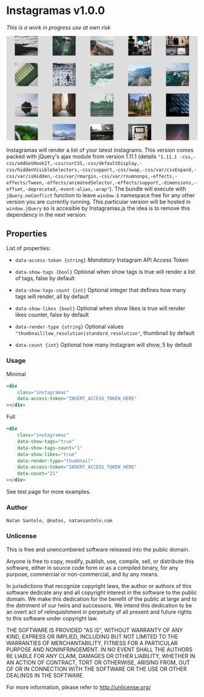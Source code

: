 # Instagramas v1.0.0

_This is a work in progress use at own risk_

![Instagramas](https://raw.githubusercontent.com/natos/instagramas/master/test/instagramas.png)

Instagramas will render a list of your latest instagrams. This version comes packed with jQuery's ajax module from version 1.11.1 (details ```"1.11.1 -css,-css/addGetHookIf,-css/curCSS,-css/defaultDisplay,-css/hiddenVisibleSelectors,-css/support,-css/swap,-css/var/cssExpand,-css/var/isHidden,-css/var/rmargin,-css/var/rnumnonpx,-effects,-effects/Tween,-effects/animatedSelector,-effects/support,-dimensions,-offset,-deprecated,-event-alias,-wrap"```).
The bundle will execute with ```jQuery.noConflict``` function to leave ```window.$``` namespace free for any other version you are currently running. This particular version will be hosted in ```window.jQuery``` so is accesible by Instagramas.js the idea is to remove this dependency in the next version.

## Properties

List of properties:

* ```data-access-token {string}```  *Mandatory* Instagram API Access Token

* ```data-show-tags {bool}```   Optional when show tags is true will render a list of tags, false by default

* ```data-show-tags-count {int}```  Optional integer that defines how many tags will render, all by default

* ```data-show-likes {bool}```    Optional when show likes is true will render likes counter, false by default

* ```data-render-type {string}``` Optional values ```"thumbnail|low_resolution|standard_resolution"```, thumbnail by default

* ```data-count {int}```  Optional how many Instagram will show, 5 by default

### Usage

Minimal
```html
<div
    class="instagramas"
    data-access-token="INSERT_ACCESS_TOKEN_HERE"
></div>
```

Full
```html
<div
    class="instagramas"
    data-show-tags="true"
    data-show-tags-count="1"
    data-show-likes="true"
    data-render-type="thumbnail"
    data-access-token="INSERT_ACCESS_TOKEN_HERE"
    data-count="21"
></div>
```

See test page for more examples.

### Author

    Natan Santolo, @natos, natansantolo.com

### Unlicense

This is free and unencumbered software released into the public domain.

Anyone is free to copy, modify, publish, use, compile, sell, or
distribute this software, either in source code form or as a compiled
binary, for any purpose, commercial or non-commercial, and by any
means.

In jurisdictions that recognize copyright laws, the author or authors
of this software dedicate any and all copyright interest in the
software to the public domain. We make this dedication for the benefit
of the public at large and to the detriment of our heirs and
successors. We intend this dedication to be an overt act of
relinquishment in perpetuity of all present and future rights to this
software under copyright law.

THE SOFTWARE IS PROVIDED "AS IS", WITHOUT WARRANTY OF ANY KIND,
EXPRESS OR IMPLIED, INCLUDING BUT NOT LIMITED TO THE WARRANTIES OF
MERCHANTABILITY, FITNESS FOR A PARTICULAR PURPOSE AND NONINFRINGEMENT.
IN NO EVENT SHALL THE AUTHORS BE LIABLE FOR ANY CLAIM, DAMAGES OR
OTHER LIABILITY, WHETHER IN AN ACTION OF CONTRACT, TORT OR OTHERWISE,
ARISING FROM, OUT OF OR IN CONNECTION WITH THE SOFTWARE OR THE USE OR
OTHER DEALINGS IN THE SOFTWARE.

For more information, please refer to <http://unlicense.org/>
